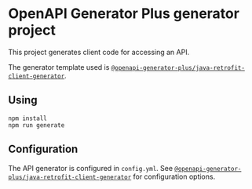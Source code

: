 # OpenAPI Generator Plus generator project

This project generates client code for accessing an API.

The generator template used is [`@openapi-generator-plus/java-retrofit-client-generator`](https://github.com/karlvr/openapi-generator-plus-generators/tree/master/packages/java-retrofit-client#readme).

## Using

```shell
npm install
npm run generate
```

## Configuration

The API generator is configured in `config.yml`. See [`@openapi-generator-plus/java-retrofit-client-generator`](https://github.com/karlvr/openapi-generator-plus-generators/tree/master/packages/java-retrofit-client#readme) for configuration options.
